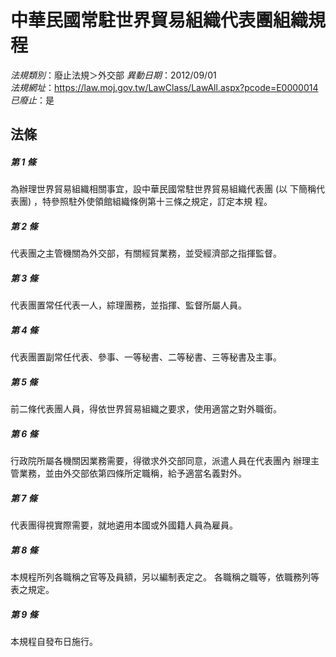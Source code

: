 # 中華民國常駐世界貿易組織代表團組織規程

*法規類別*：廢止法規＞外交部
*異動日期*：2012/09/01  
*法規網址*：https://law.moj.gov.tw/LawClass/LawAll.aspx?pcode=E0000014
*已廢止*：是


## 法條
##### 第 1 條
為辦理世界貿易組織相關事宜，設中華民國常駐世界貿易組織代表團 (以
下簡稱代表團) ，特參照駐外使領館組織條例第十三條之規定，訂定本規
程。


##### 第 2 條
代表團之主管機關為外交部，有關經貿業務，並受經濟部之指揮監督。


##### 第 3 條
代表團置常任代表一人，綜理團務，並指揮、監督所屬人員。


##### 第 4 條
代表團置副常任代表、參事、一等秘書、二等秘書、三等秘書及主事。


##### 第 5 條
前二條代表團人員，得依世界貿易組織之要求，使用適當之對外職銜。


##### 第 6 條
行政院所屬各機關因業務需要，得徵求外交部同意，派遣人員在代表團內
辦理主管業務，並由外交部依第四條所定職稱，給予適當名義對外。

##### 第 7 條
代表團得視實際需要，就地遴用本國或外國籍人員為雇員。


##### 第 8 條
本規程所列各職稱之官等及員額，另以編制表定之。
各職稱之職等，依職務列等表之規定。


##### 第 9 條
本規程自發布日施行。




